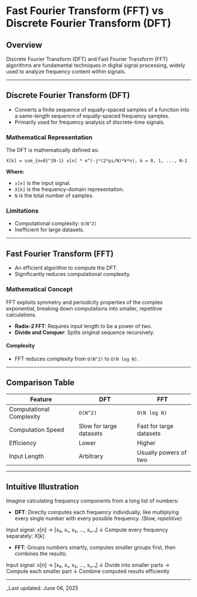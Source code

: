 # Fast Fourier Transform (FFT) vs Discrete Fourier Transform (DFT)

## Overview

Discrete Fourier Transform (DFT) and Fast Fourier Transform (FFT) algorithms are fundamental techniques in digital signal processing, widely used to analyze frequency content within signals.

---

## Discrete Fourier Transform (DFT)

- Converts a finite sequence of equally-spaced samples of a function into a same-length sequence of equally-spaced frequency samples.
- Primarily used for frequency analysis of discrete-time signals.

### Mathematical Representation

The DFT is mathematically defined as:

`X[k] = sum_{n=0}^{N-1} x[n] * e^(-j*(2*pi/N)*k*n), k = 0, 1, ..., N-1`

**Where:**
- `x[n]` is the input signal.
- `X[k]` is the frequency-domain representation.
- `N` is the total number of samples.

### Limitations
- Computational complexity: `O(N^2)`
- Inefficient for large datasets.

---

## Fast Fourier Transform (FFT)

- An efficient algorithm to compute the DFT.
- Significantly reduces computational complexity.

### Mathematical Concept

FFT exploits symmetry and periodicity properties of the complex exponential, breaking down computations into smaller, repetitive calculations.

- **Radix-2 FFT**: Requires input length to be a power of two.
- **Divide and Conquer**: Splits original sequence recursively.

#### Complexity
- FFT reduces complexity from `O(N^2)` to `O(N log N)`.

---

## Comparison Table

| Feature                  | DFT                    | FFT                          |
|--------------------------|------------------------|------------------------------|
| Computational Complexity | `O(N^2)`               | `O(N log N)`                 |
| Computation Speed        | Slow for large datasets| Fast for large datasets      |
| Efficiency               | Lower                  | Higher                       |
| Input Length             | Arbitrary              | Usually powers of two        |

---

## Intuitive Illustration

Imagine calculating frequency components from a long list of numbers:

- **DFT**: Directly computes each frequency individually, like multiplying every single number with every possible frequency. *(Slow, repetitive)*

Input signal: x[n] → [x₀, x₁, x₂, ..., xₙ₋₁]
↓
Compute every frequency separately: X[k]


- **FFT**: Groups numbers smartly, computes smaller groups first, then combines the results:

Input signal: x[n] → [x₀, x₁, x₂, ..., xₙ₋₁]
↓
Divide into smaller parts → Compute each smaller part
↓
Combine computed results efficiently

---
_Last updated: June 06, 2025
